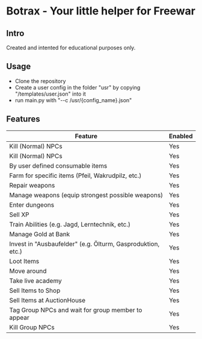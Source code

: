 # Botrax - Your little helper for Freewar

## Intro
Created and intented for educational purposes only.

## Usage
- Clone the repository
- Create a user config in the folder "usr" by copying "/templates/user.json" into it
- run main.py with "--c /usr/{config_name}.json"

## Features
| Feature  | Enabled |
|---|---|
| Kill (Normal) NPCs  |  Yes  |
| Kill (Normal) NPCs  |  Yes  |
| By user defined consumable items  |  Yes  |
| Farm for specific items (Pfeil, Wakrudpilz, etc.)  |  Yes  |
| Repair weapons  |  Yes  |
| Manage weapons (equip strongest possible weapons) |  Yes  |
| Enter dungeons |  Yes  |
| Sell XP |  Yes  |
| Train Abilities (e.g. Jagd, Lerntechnik, etc.) |  Yes  |
| Manage Gold at Bank |  Yes  |
| Invest in "Ausbaufelder" (e.g. Ölturm, Gasproduktion, etc.) |  Yes  |
| Loot Items  |  Yes   |
| Move around  |  Yes  |
| Take live academy |  Yes |
| Sell Items to Shop |  Yes |
| Sell Items at AuctionHouse |  Yes |
| Tag Group NPCs and wait for group member to appear |  Yes |
| Kill Group NPCs |  Yes |